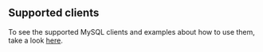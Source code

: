 ## Supported clients

To see the supported MySQL clients and examples about how to use them, take a look [here](https://github.com/src-d/go-mysql-server/blob/7cdd4325a65caf5fcef6c4482b4345045da172d1/SUPPORTED_CLIENTS.md).
